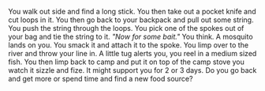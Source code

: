 You walk out side and find a long stick. You then take out a pocket knife and
cut loops in it. You then go back to your backpack and pull out some string. You
push the string through the loops. You pick one of the spokes out of your bag
and tie the string to it. *"Now for some bait."* You think. A mosquito lands on
you. You smack it and attach it to the spoke. You limp over to the river and
throw your line in. A little tug alerts you, you reel in a medium sized fish.
You then limp back to camp and put it on top of the camp stove you watch it
sizzle and fize. It might support you for 2 or 3 days. Do you go back and get
more or spend time and find a new food source?
